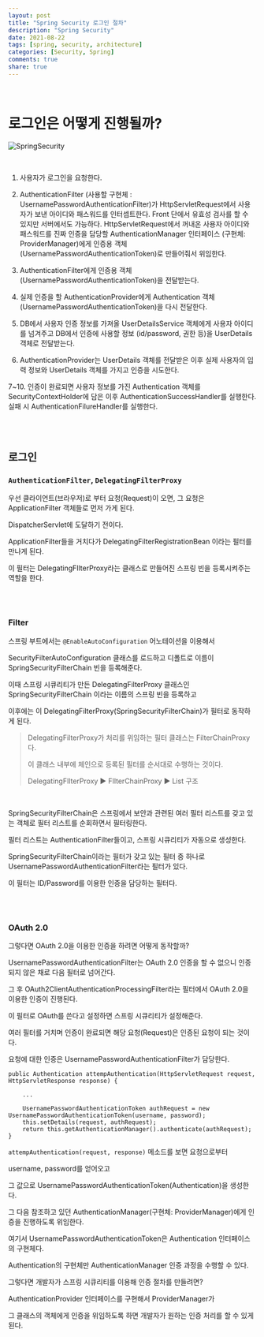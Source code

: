```yaml
---
layout: post
title: "Spring Security 로그인 절차"
description: "Spring Security"
date: 2021-08-22
tags: [spring, security, architecture]
categories: [Security, Spring]
comments: true
share: true
---
```




<br />



# 로그인은 어떻게 진행될까?      

![SpringSecurity](https://user-images.githubusercontent.com/33855307/130346760-f38deeb1-6f0d-4291-b129-1d36f620eb9e.jpeg)



<br />



1. 사용자가 로그인을 요청한다. 



2. AuthenticationFilter (사용할 구현체 : UsernamePasswordAuthenticationFilter)가 HttpServletRequest에서 사용자가 보낸 아이디와 패스워드를 인터셉트한다.
Front 단에서 유효성 검사를 할 수 있지만 서버에서도 가능하다.
HttpServletRequest에서 꺼내온 사용자 아이디와 패스워드를
진짜 인증을 담당할 AuthenticationManager 인터페이스 (구현체: ProviderManager)에게
인증용 객체(UsernamePasswordAuthenticationToken)로 만들어줘서 위임한다.



3. AuthenticationFilter에게 인증용 객체(UsernamePasswordAuthenticationToken)을 전달받는다.



4. 실제 인증을 할 AuthenticationProvider에게 Authentication 객체 (UsernamePasswordAuthenticationToken)을 다시 전달한다.



5. DB에서 사용자 인증 정보를 가져올 UserDetailsService 객체에게 사용자 아이디를 넘겨주고
DB에서 인증에 사용할 정보 (id/password, 권한 등)을 UserDetails 객체로 전달받는다.



6. AuthenticationProvider는 UserDetails 객체를 전달받은 이후 실제 사용자의 입력 정보와 UserDetails 객체를 가지고 인증을 시도한다.



7~10. 인증이 완료되면 사용자 정보를 가진 Authentication 객체를 SecurityContextHolder에 담은 이후 AuthenticationSuccessHandler를 실행한다.
실패 시 AuthenticationFilureHandler를 실행한다.





<br />      
<br />






## 로그인  

###  `AuthenticationFilter`, `DelegatingFilterProxy`

우선 클라이언트(브라우저)로 부터 요청(Request)이 오면, 그 요청은 ApplicationFilter 객체들로 먼저 가게 된다. 

DispatcherServlet에 도달하기 전이다. 
<br />


ApplicationFilter들을 거치다가 DelegatingFilterRegistrationBean 이라는 필터를 만나게 된다.

이 필터는 DelegatingFIlterProxy라는 클래스로 만들어진 스프링 빈을 등록시켜주는 역할을 한다.



<br />
<br />


### Filter 

스프링 부트에서는 `@EnableAutoConfiguration` 어노테이션을 이용해서 

SecurityFilterAutoConfiguration 클래스를 로드하고 디폴트로 이름이 SpringSecurityFilterChain 빈을 등록해준다. 

이때 스프링 시큐리티가 만든 DelegatingFilterProxy 클래스인 SpringSecurityFilterChain 이라는 이름의 스프링 빈을 등록하고 

이후에는 이 DelegatingFilterProxy(SpringSecurityFilterChain)가 필터로 동작하게 된다. 



> DelegatingFilterProxy가 처리를 위임하는 필터 클래스는 FilterChainProxy다. 
>
> 이 클래스 내부에 체인으로 등록된 필터를 순서대로 수행하는 것이다.
>
> DelegatingFIlterProxy ▶️ FIlterChainProxy ▶️ List 구조 


<br />

SpringSecurityFilterChain은 스프링에서 보안과 관련된 여러 필터 리스트를 갖고 있는 객체로 필터 리스트를 순회하면서 필터링한다.

필터 리스트는 AuthenticationFilter들이고, 스프링 시큐리티가 자동으로 생성한다. 



SpringSecurityFilterChain이라는 필터가 갖고 있는 필터 중 하나로 UsernamePasswordAuthenticationFilter라는 필터가 있다.

이 필터는 ID/Password를 이용한 인증을 담당하는 필터다.


<br />
<br />




### OAuth 2.0 

그렇다면 OAuth 2.0을 이용한 인증을 하려면 어떻게 동작할까?

UsernamePasswordAuthenticationFilter는 OAuth 2.0 인증을 할 수 없으니 인증되지 않은 채로 다음 필터로 넘어간다. 

그 후 OAuth2ClientAuthenticationProcessingFilter라는 필터에서 OAuth 2.0을 이용한 인증이 진행된다. 

이 필터로 OAuth를 쓴다고 설정하면 스프링 시큐리티가 설정해준다. 
<br />




여러 필터를 거치며 인증이 완료되면 해당 요청(Request)은 인증된 요청이 되는 것이다. 

요청에 대한 인증은 UsernamePasswordAuthenticationFilter가 담당한다.



```
public Authentication attempAuthentication(HttpServletRequest request, HttpServletResponse response) {
	
	...
	
	UsernamePasswordAuthenticationToken authRequest = new UsernamePasswordAuthenticationToken(username, password);
	this.setDetails(request, authRequest);
	return this.getAuthenticationManager().authenticate(authRequest);
}
```





`attempAuthentication(request, response)` 메소드를 보면 요청으로부터

username, password를 얻어오고

그 값으로 UsernamePasswordAuthenticationToken(Authentication)을 생성한다. 

그 다음 참조하고 있던 AuthenticationManager(구현체: ProviderManager)에게 인증을 진행하도록 위임한다.
<br />


여기서 UsernamePasswordAuthenticationToken은 Authentication 인터페이스의 구현체다. 

Authentication의 구현체만 AuthenticationManager 인증 과정을 수행할 수 있다.
<br />




그렇다면 개발자가 스프링 시큐리티를 이용해 인증 절차를 만들려면? 

AuthenticationProvider 인터페이스를 구현해서 ProviderManager가 

그 클래스의 객체에게 인증을 위임하도록 하면 개발자가 원하는 인증 처리를 할 수 있게 된다.


<br />